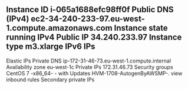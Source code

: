 Instance ID
i-065a1688efc98ff0f
Public DNS (IPv4)
ec2-34-240-233-97.eu-west-1.compute.amazonaws.com
Instance state
running
IPv4 Public IP
34.240.233.97
Instance type
m3.xlarge
IPv6 IPs
-
Elastic IPs
Private DNS
ip-172-31-46-73.eu-west-1.compute.internal
Availability zone
eu-west-1c
Private IPs
172.31.46.73
Security groups
CentOS 7 -x86_64- - with Updates HVM-1708-AutogenByAWSMP-. view inbound rules
Secondary private IPs
